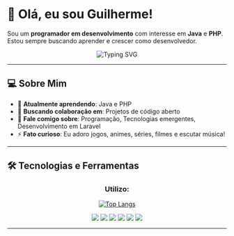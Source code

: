 # 👋 Olá, eu sou Guilherme!

Sou um **programador em desenvolvimento** com interesse em **Java** e **PHP**. Estou sempre buscando aprender e crescer como desenvolvedor.

<p align="center">
  <img src="https://readme-typing-svg.herokuapp.com?color=36BCF7&size=24&center=true&vCenter=true&width=500&lines=Programador+em+Desenvolvimento;Amante+de+Tecnologia;Sempre+aprendendo+coisas+novas!" alt="Typing SVG" />
</p>

---

## 💻 Sobre Mim

- 🌱 **Atualmente aprendendo**: Java e PHP  
- 👯 **Buscando colaboração em**: Projetos de código aberto  
- 💬 **Fale comigo sobre**: Programação, Tecnologias emergentes, Desenvolvimento em Laravel  
- ⚡ **Fato curioso**: Eu adoro jogos, animes, séries, filmes e escutar música!

---

## 🛠️ Tecnologias e Ferramentas

<h3 align="center">Utilizo:</h3>

<p align="center">
  <a href="https://github.com/GFerreira05/github-readme-stats">
    <img src="https://github-readme-stats.vercel.app/api/top-langs/?username=GFerreira05&layout=pie&theme=synthwave" alt="Top Langs" />
  </a>
</p>

<p align="center">
  <img src="https://img.shields.io/badge/Java-007396?style=flat&logo=java&logoColor=white" />
  <img src="https://img.shields.io/badge/HTML5-E34F26?style=flat&logo=html5&logoColor=white" />
  <img src="https://img.shields.io/badge/CSS3-1572B6?style=flat&logo=css3&logoColor=white" />
  <img src="https://img.shields.io/badge/JavaScript-F7DF1E?style=flat&logo=javascript&logoColor=black" />
  <img src="https://img.shields.io/badge/PHP-777BB4?style=flat&logo=php&logoColor=white" />
  <img src="https://img.shields.io/badge/Laravel-FF2D20?style=flat&logo=laravel&logoColor=white" />
</p>

---
